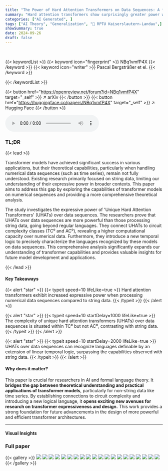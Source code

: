 ```yaml
---
title: "The Power of Hard Attention Transformers on Data Sequences: A formal language theoretic perspective"
summary: "Hard attention transformers show surprisingly greater power when processing numerical data sequences, exceeding capabilities on string data; this advancement is theoretically analyzed via circuit comp..."
categories: ["AI Generated", ]
tags: ["AI Theory", "Generalization", "🏢 RPTU Kaiserslautern-Landau",]
showSummary: true
date: 2024-09-26
draft: false
---
```


<br>

{{< keywordList >}}
{{< keyword icon="fingerprint" >}} NBq1vmfP4X {{< /keyword >}}
{{< keyword icon="writer" >}} Pascal Bergsträßer et el. {{< /keyword >}}
 
{{< /keywordList >}}

{{< button href="https://openreview.net/forum?id=NBq1vmfP4X" target="_self" >}}
↗ arXiv
{{< /button >}}
{{< button href="https://huggingface.co/papers/NBq1vmfP4X" target="_self" >}}
↗ Hugging Face
{{< /button >}}



<audio controls>
    <source src="https://ai-paper-reviewer.com/NBq1vmfP4X/podcast.wav" type="audio/wav">
    Your browser does not support the audio element.
</audio>


### TL;DR


{{< lead >}}

Transformer models have achieved significant success in various applications, but their theoretical capabilities, particularly when handling numerical data sequences (such as time series), remain not fully understood.  Existing research primarily focused on string data, limiting our understanding of their expressive power in broader contexts.  This paper aims to address this gap by exploring the capabilities of transformer models on numerical sequences and providing a more comprehensive theoretical analysis. 

The study investigates the expressive power of 'Unique Hard Attention Transformers' (UHATs) over data sequences.  The researchers prove that UHATs over data sequences are more powerful than those processing string data, going beyond regular languages.  They connect UHATs to circuit complexity classes (TC⁰ and AC⁰),  revealing a higher computational capacity over numerical data. Furthermore, they introduce a new temporal logic to precisely characterize the languages recognized by these models on data sequences. This comprehensive analysis significantly expands our understanding of transformer capabilities and provides valuable insights for future model development and applications.

{{< /lead >}}


#### Key Takeaways

{{< alert "star" >}}
{{< typeit speed=10 lifeLike=true >}} Hard attention transformers exhibit increased expressive power when processing numerical data sequences compared to string data. {{< /typeit >}}
{{< /alert >}}

{{< alert "star" >}}
{{< typeit speed=10 startDelay=1000 lifeLike=true >}} The complexity of unique hard attention transformers (UHATs) over data sequences is situated within TC⁰ but not AC⁰, contrasting with string data. {{< /typeit >}}
{{< /alert >}}

{{< alert "star" >}}
{{< typeit speed=10 startDelay=2000 lifeLike=true >}} UHATs over data sequences can recognize languages definable by an extension of linear temporal logic, surpassing the capabilities observed with string data. {{< /typeit >}}
{{< /alert >}}

#### Why does it matter?
This paper is crucial for researchers in AI and formal language theory.  It **bridges the gap between theoretical understanding and practical applications of transformer models**, particularly for non-string data like time series. By establishing connections to circuit complexity and introducing a new logical language, it **opens exciting new avenues for research on transformer expressiveness and design.**  This work provides a strong foundation for future advancements in the design of more powerful and efficient transformer architectures.

------
#### Visual Insights







### Full paper

{{< gallery >}}
<img src="https://ai-paper-reviewer.com/NBq1vmfP4X/1.png" class="grid-w50 md:grid-w33 xl:grid-w25" />
<img src="https://ai-paper-reviewer.com/NBq1vmfP4X/2.png" class="grid-w50 md:grid-w33 xl:grid-w25" />
<img src="https://ai-paper-reviewer.com/NBq1vmfP4X/3.png" class="grid-w50 md:grid-w33 xl:grid-w25" />
<img src="https://ai-paper-reviewer.com/NBq1vmfP4X/4.png" class="grid-w50 md:grid-w33 xl:grid-w25" />
<img src="https://ai-paper-reviewer.com/NBq1vmfP4X/5.png" class="grid-w50 md:grid-w33 xl:grid-w25" />
<img src="https://ai-paper-reviewer.com/NBq1vmfP4X/6.png" class="grid-w50 md:grid-w33 xl:grid-w25" />
<img src="https://ai-paper-reviewer.com/NBq1vmfP4X/7.png" class="grid-w50 md:grid-w33 xl:grid-w25" />
<img src="https://ai-paper-reviewer.com/NBq1vmfP4X/8.png" class="grid-w50 md:grid-w33 xl:grid-w25" />
<img src="https://ai-paper-reviewer.com/NBq1vmfP4X/9.png" class="grid-w50 md:grid-w33 xl:grid-w25" />
<img src="https://ai-paper-reviewer.com/NBq1vmfP4X/10.png" class="grid-w50 md:grid-w33 xl:grid-w25" />
<img src="https://ai-paper-reviewer.com/NBq1vmfP4X/11.png" class="grid-w50 md:grid-w33 xl:grid-w25" />
<img src="https://ai-paper-reviewer.com/NBq1vmfP4X/12.png" class="grid-w50 md:grid-w33 xl:grid-w25" />
<img src="https://ai-paper-reviewer.com/NBq1vmfP4X/13.png" class="grid-w50 md:grid-w33 xl:grid-w25" />
<img src="https://ai-paper-reviewer.com/NBq1vmfP4X/14.png" class="grid-w50 md:grid-w33 xl:grid-w25" />
<img src="https://ai-paper-reviewer.com/NBq1vmfP4X/15.png" class="grid-w50 md:grid-w33 xl:grid-w25" />
<img src="https://ai-paper-reviewer.com/NBq1vmfP4X/16.png" class="grid-w50 md:grid-w33 xl:grid-w25" />
<img src="https://ai-paper-reviewer.com/NBq1vmfP4X/17.png" class="grid-w50 md:grid-w33 xl:grid-w25" />
<img src="https://ai-paper-reviewer.com/NBq1vmfP4X/18.png" class="grid-w50 md:grid-w33 xl:grid-w25" />
<img src="https://ai-paper-reviewer.com/NBq1vmfP4X/19.png" class="grid-w50 md:grid-w33 xl:grid-w25" />
<img src="https://ai-paper-reviewer.com/NBq1vmfP4X/20.png" class="grid-w50 md:grid-w33 xl:grid-w25" />
{{< /gallery >}}